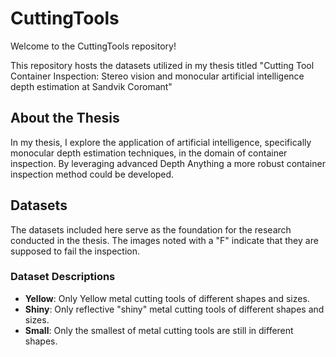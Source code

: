 # CuttingTools
Welcome to the CuttingTools repository!

This repository hosts the datasets utilized in my thesis titled "Cutting Tool Container Inspection: Stereo vision and monocular artificial intelligence depth estimation at Sandvik Coromant" 

## About the Thesis
In my thesis, I explore the application of artificial intelligence, specifically monocular depth estimation techniques, in the domain of container inspection. By leveraging advanced Depth Anything a more robust container inspection method could be developed.

## Datasets
The datasets included here serve as the foundation for the research conducted in the thesis. The images noted with a "F" indicate that they are supposed to fail the inspection.

### Dataset Descriptions
- **Yellow**: Only Yellow metal cutting tools of different shapes and sizes.
- **Shiny**: Only reflective "shiny" metal cutting tools of different shapes and sizes.
- **Small**: Only the smallest of metal cutting tools are still in different shapes.
